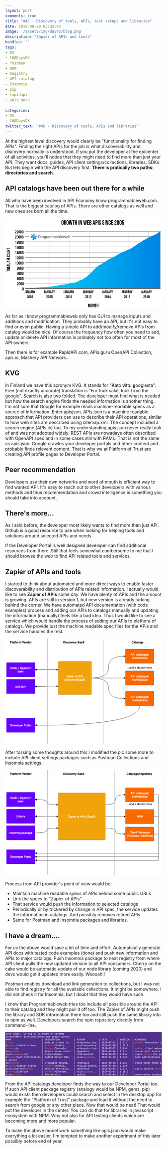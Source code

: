 ```yaml
---
layout: post
comments: true
title: "#45 - Discovery of tools, APIs, test setups and libraries"
date: 2019-08-29 03:32:44
image: '/assets/img/day45/blog.png'
description: "Zapier of APIs and tools"
handles: "" 
tags:
- DX 
- 100DaysDX
- Postman
- NPM
- Registry
- API catalog
- Insomnia
- pip
- rapidapi
- apis.guru

categories:
- DX
- 100DaysDX
twitter_text: "#45 - Discovery of tools, APIs and libraries"
---
```


At the highest level discovery would clearly be "functionality for finding APIs". Finding the right APIs for the job is what discoverability and discovery normally is understood. If you put the developer at the epicenter of all activities, you'll notice that they might need to find more than just your API. They want docs, guides, API client settings/collections, libraries, SDKs. But lets begin with the API discovery first. **There is pratically two paths: directories and search**. 

## API catalogs have been out there for a while 

All who have been involved in API Economy know programmableweb.com. That is the biggest catalog of APIs. There are other catalogs as well and new ones are born all the time. 

<img itemprop="image" src="/assets/img/day45/programmable.png" alt="{{site.name}}"/>

As far as I know programmableweb only has GUI to manage inputs and additions and modification. They probably have an API, but it's not easy to find or even public. Having a simple API to add/modify/remove APIs from catalog would be nice. Of course the frequency how often you need to add, update or delete API information is probably not too often for most of the API owners. 

Then there is for example RapidAPI.com, APIs.guru OpenAPI Collection, apis.io, Mashery API Network...

## KVG

In Finland we have this acronym KVG. It stands for "<b>K</b>ato <b>v</b>ittu <b>g</b>ooglesta". Free (not exactly accurate) translation is "For fuck sake, look from the google". Search is also two folded. The developer must find what is needed but how the search engine finds the needed information is another thing. I'm not sure that Google for example reads machine-readable specs as a source of information. Enter apisjson. APIs.json is a machine readable approach that API providers can use to describe their API operations, similar to how web sites are described using sitemap.xml. The concept included a search engine (APIs.io) too. To my understanding apis.json never really took of and was not adopted widely. REST APIs are nowadays often described with OpenAPI spec and in some cases still with RAML. That is not the same as apis.json. Google crawles your developer portals and other content and probably finds relevant content. That is why we at Platform of Trust are creating API profile pages to Developer Portal. 

## Peer recommendation

Developers use their own networks and word of mouth is efficient way to find wanted API. It's easy to reach out to other developers with various methods and thus recommendation and crowd intelligence is something you should take into account. 

## There's more...

As I said before, the developer most likely wants to find more than just API. Github is a good resource to use when looking for helping tools and solutions around selected APIs and needs. 

If the Developer Portal is well designed developer can find additional resources from there. Still that feels somewhat cumbersome to me that I should browse the web to find API related tools and services. 

## Zapier of APIs and tools

I started to think about automated and more direct ways to enable faster discoverability and distribution of APIs related information. I actually would like to see **Zapier of APIs** some day. We have plenty of APIs and the amount is growing. APIs are still in version 1, but new version is already lurking behind the corner. We have automated API documentation (with code examples) process and adding our APIs to catalogs manually and updating the information (manually) feels like a bad idea. Thus I would like to see a service which would handle the process of adding our APIs to plethora of catalogs. We provide just the machine readable spec files for the APIs and the service handles the rest. 

<img itemprop="image" src="/assets/img/day45/discovery.png" alt="{{site.name}}"/>

After tossing some thoughts around this I modified the pic some more to include API client settings packages such as Postman Collections and Insomnia settings. 

<img itemprop="image" src="/assets/img/day45/discovery-v2.png" alt="{{site.name}}"/>

Process from API provider's point of view would be:
- Maintain machine readable specs of APIs behind some public URLs
- Link the specs to "Zapier of APIs"
- That service would push the information to selected catalogs
- Periodically or by trickered by change in API spec, the service updates the information in catalogs. And possibly removes retired APIs
- Same for Postman and Insomnia packages and libraries. 

## I have a dream....

For us the above would save a lot of time and effort. Automatically generate API docs with tested code examples (done) and push new information and APIs to major catalogs. Push Insomnia package to neat registry from where API client pulls the new updated version to all API consumers. Cherry on the cake would be automatic update of our node library (coming 2020) and devs would get it updated more easily. Woooah!! 

Postman enables download and link generation to collections, but I was not able to find registry for all the available collections. It might be somewhere. I did not check it for Insomnia, but I doubt that they would have such. 

I know that Programmableweb tries too include all possible around the API to their catalog and they might pull it off too. The Zapier of APIs might push the library and SDK information there too and still push the same library info to npm as well. Developers search the npm repository directly from command-line. 

<img itemprop="image" src="/assets/img/day45/pusher.png" alt="{{site.name}}"/>

From the API catalogs developer finds the way to our Developer Portal too. If such API client package registry (analogy would be NPM, gems, pip) would exists then developers could search and select in the desktop app for example the "Platform of Trust" package and load it without the need to search from google or any other place. Now that would be neat! That would put the developer in the center. You can do that for libraries in javascript ecosystem with NPM. Why not also for API testing clients which are becoming more and more popular. 

To make the above model work something like apis.json would make everything a lot easier. I'm tempted to make another experiment of this later possibly before end of year. 



